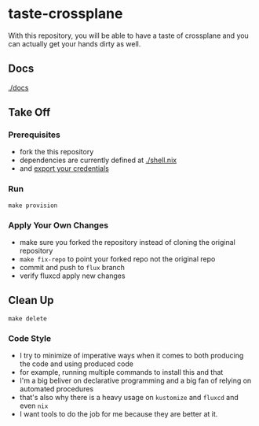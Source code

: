 # taste-crossplane

With this repository, you will be able to have a taste of crossplane and you can actually get your hands dirty as well.

## Docs

[./docs](./docs)

## Take Off

### Prerequisites

- fork the this repository
- dependencies are currently defined at [./shell.nix](./shell.nix)
- and [export your credentials](https://fluxcd.io/docs/get-started/#export-your-credentials)

### Run

`make provision`

### Apply Your Own Changes
- make sure you forked the repository instead of cloning the original repository
- `make fix-repo` to point your forked repo not the original repo
- commit and push to `flux` branch
-	verify fluxcd apply new changes

## Clean Up
`make delete`

### Code Style

- I try to minimize of imperative ways when it comes to both producing the code and using produced code
- for example, running multiple commands to install this and that
- I'm a big beliver on declarative programming and a big fan of relying on automated procedures
- that's also why there is a heavy usage on `kustomize` and `fluxcd` and even `nix`
- I want tools to do the job for me because they are better at it.
